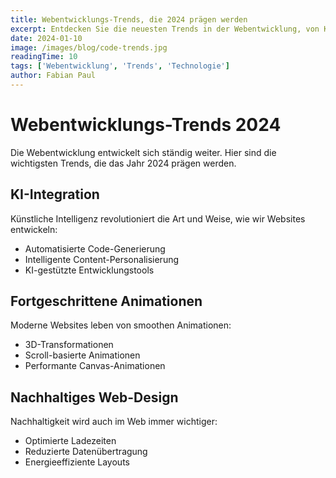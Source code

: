 ```yaml
---
title: Webentwicklungs-Trends, die 2024 prägen werden
excerpt: Entdecken Sie die neuesten Trends in der Webentwicklung, von KI-Integration bis zu fortgeschrittenen Animationstechniken.
date: 2024-01-10
image: /images/blog/code-trends.jpg
readingTime: 10
tags: ['Webentwicklung', 'Trends', 'Technologie']
author: Fabian Paul
---
```


# Webentwicklungs-Trends 2024

Die Webentwicklung entwickelt sich ständig weiter. Hier sind die wichtigsten Trends, die das Jahr 2024 prägen werden.

## KI-Integration

Künstliche Intelligenz revolutioniert die Art und Weise, wie wir Websites entwickeln:

- Automatisierte Code-Generierung
- Intelligente Content-Personalisierung
- KI-gestützte Entwicklungstools

## Fortgeschrittene Animationen

Moderne Websites leben von smoothen Animationen:

- 3D-Transformationen
- Scroll-basierte Animationen
- Performante Canvas-Animationen

## Nachhaltiges Web-Design

Nachhaltigkeit wird auch im Web immer wichtiger:

- Optimierte Ladezeiten
- Reduzierte Datenübertragung
- Energieeffiziente Layouts 
